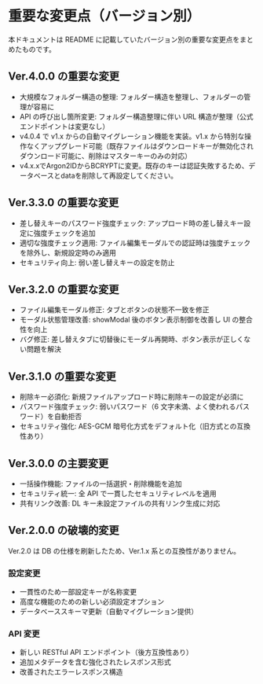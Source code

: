 # 重要な変更点（バージョン別）

本ドキュメントは README に記載していたバージョン別の重要な変更点をまとめたものです。

## Ver.4.0.0 の重要な変更

- 大規模なフォルダー構造の整理: フォルダー構造を整理し、フォルダーの管理が容易に
- API の呼び出し箇所変更: フォルダー構造整理に伴い URL 構造が整理（公式エンドポイントは変更なし）
- v4.0.4 で v1.x からの自動マイグレーション機能を実装。v1.x から特別な操作なくアップグレード可能（既存ファイルはダウンロードキーが無効化されダウンロード可能に、削除はマスターキーのみの対応）
- v4.x.xでArgon2IDからBCRYPTに変更。既存のキーは認証失敗するため、データベースとdataを削除して再設定してください。

## Ver.3.3.0 の重要な変更

- 差し替えキーのパスワード強度チェック: アップロード時の差し替えキー設定に強度チェックを追加
- 適切な強度チェック適用: ファイル編集モーダルでの認証時は強度チェックを除外し、新規設定時のみ適用
- セキュリティ向上: 弱い差し替えキーの設定を防止

## Ver.3.2.0 の重要な変更

- ファイル編集モーダル修正: タブとボタンの状態不一致を修正
- モーダル状態管理改善: showModal 後のボタン表示制御を改善し UI の整合性を向上
- バグ修正: 差し替えタブに切替後にモーダル再開時、ボタン表示が正しくない問題を解決

## Ver.3.1.0 の重要な変更

- 削除キー必須化: 新規ファイルアップロード時に削除キーの設定が必須に
- パスワード強度チェック: 弱いパスワード（6 文字未満、よく使われるパスワード）を自動拒否
- セキュリティ強化: AES-GCM 暗号化方式をデフォルト化（旧方式との互換性あり）

## Ver.3.0.0 の主要変更

- 一括操作機能: ファイルの一括選択・削除機能を追加
- セキュリティ統一: 全 API で一貫したセキュリティレベルを適用
- 共有リンク改善: DL キー未設定ファイルの共有リンク生成に対応

## Ver.2.0.0 の破壊的変更

Ver.2.0 は DB の仕様を刷新したため、Ver.1.x 系との互換性がありません。

### 設定変更

- 一貫性のため一部設定キーが名称変更
- 高度な機能のための新しい必須設定オプション
- データベーススキーマ更新（自動マイグレーション提供）

### API 変更

- 新しい RESTful API エンドポイント（後方互換性あり）
- 追加メタデータを含む強化されたレスポンス形式
- 改善されたエラーレスポンス構造


